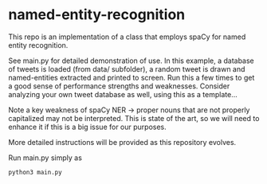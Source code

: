 # named-entity-recognition

This repo is an implementation of a class that employs spaCy for named entity recognition.

See main.py for detailed demonstration of use. In this example, a database of tweets is loaded (from data/ subfolder), a random tweet is drawn and named-entities extracted and printed to screen. Run this a few times to get a good sense of performance strengths and weaknesses. Consider analyzing your own tweet database as well, using this as a template...

Note a key weakness of spaCy NER -> proper nouns that are not properly capitalized may not be interpreted. This is state of the art, so we will need to enhance it if this is a big issue for our purposes.

More detailed instructions will be provided as this repository evolves.

Run main.py simply as 

```bash
python3 main.py
```
